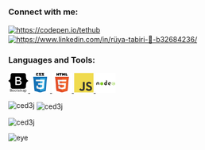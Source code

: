 
<h3 align="left">Connect with me:</h3>
<p align="left">
<a href="https://codepen.io/tethub" target="blank"><img align="center" src="https://raw.githubusercontent.com/rahuldkjain/github-profile-readme-generator/master/src/images/icons/Social/codepen.svg" alt="https://codepen.io/tethub" height="30" width="40" /></a>
<a href="https://www.linkedin.com/in/rüya-tabiri-🔆-b32684236/" target="blank"><img align="center" src="https://raw.githubusercontent.com/rahuldkjain/github-profile-readme-generator/master/src/images/icons/Social/linked-in-alt.svg" alt="https://www.linkedin.com/in/rüya-tabiri-🔆-b32684236/" height="30" width="40" /></a>
</p>

<h3 align="left">Languages and Tools:</h3>
<p align="left"> <a href="https://getbootstrap.com" target="_blank" rel="noreferrer"> <img src="https://raw.githubusercontent.com/devicons/devicon/master/icons/bootstrap/bootstrap-plain-wordmark.svg" alt="bootstrap" width="40" height="40"/> </a> <a href="https://www.w3schools.com/css/" target="_blank" rel="noreferrer"> <img src="https://raw.githubusercontent.com/devicons/devicon/master/icons/css3/css3-original-wordmark.svg" alt="css3" width="40" height="40"/> </a> <a href="https://www.w3.org/html/" target="_blank" rel="noreferrer"> <img src="https://raw.githubusercontent.com/devicons/devicon/master/icons/html5/html5-original-wordmark.svg" alt="html5" width="40" height="40"/> </a> <a href="https://developer.mozilla.org/en-US/docs/Web/JavaScript" target="_blank" rel="noreferrer"> <img src="https://raw.githubusercontent.com/devicons/devicon/master/icons/javascript/javascript-original.svg" alt="javascript" width="40" height="40"/> </a> <a href="https://nodejs.org" target="_blank" rel="noreferrer"> <img src="https://raw.githubusercontent.com/devicons/devicon/master/icons/nodejs/nodejs-original-wordmark.svg" alt="nodejs" width="40" height="40"/> </a> </p>

<p><img align="left" src="https://github-readme-stats.vercel.app/api/top-langs?username=ced3j&show_icons=true&locale=en&layout=compact" alt="ced3j" /></p>

<p>&nbsp;<img align="center" src="https://github-readme-stats.vercel.app/api?username=ced3j&show_icons=true&locale=en" alt="ced3j" /></p>

<p><img align="center" src="https://github-readme-streak-stats.herokuapp.com/?user=ced3j&" alt="ced3j" /></p>


![eye](https://user-images.githubusercontent.com/48862232/185739995-76af8581-5cec-4f7b-95d1-50cd06eb77dc.gif)

